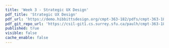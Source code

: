 ```yaml
---
title: 'Week 3 - Strategic UX Design'
pdf_title: 'Strategic UX Design'
pdf_url: 'https://demo.hibbittsdesign.org/cmpt-363-182/pdfs/cmpt-363-182-strategic-ux-design.pdf'
pdf_git_repo_url: 'https://csil-git1.cs.surrey.sfu.ca/paulh/cmpt-363-182-slides/blob/master/strategic-ux-design/slides.md'
published: true
visible: false
cache_enable: false
---
```

